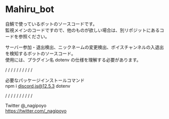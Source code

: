 # Mahiru_bot

自鯖で使っているボットのソースコードです。
\
監視メインのコードですので、他のものが欲しい場合は、別リポジットにあるコードを参照ください。

サーバー参加・退出検出、ニックネームの変更検出、ボイスチャンネルの入退出を検知するボットのソースコード。
\
使用には、プラグイン名 dotenv の仕様を理解する必要があります。

/ / / / / / / / / /

必要なパッケージインストールコマンド
\
npm i discord.js@12.5.3 dotenv

/ / / / / / / / / /

Twitter @_nagipoyo
\
https://twitter.com/_nagipoyo

